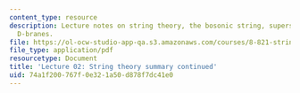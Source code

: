```yaml
---
content_type: resource
description: Lecture notes on string theory, the bosonic string, superstrings, and
  D-branes.
file: https://ol-ocw-studio-app-qa.s3.amazonaws.com/courses/8-821-string-theory-fall-2008/74a1f200767f0e321a50d878f7dc41e0_lecture02.pdf
file_type: application/pdf
resourcetype: Document
title: 'Lecture 02: String theory summary continued'
uid: 74a1f200-767f-0e32-1a50-d878f7dc41e0
---
```

